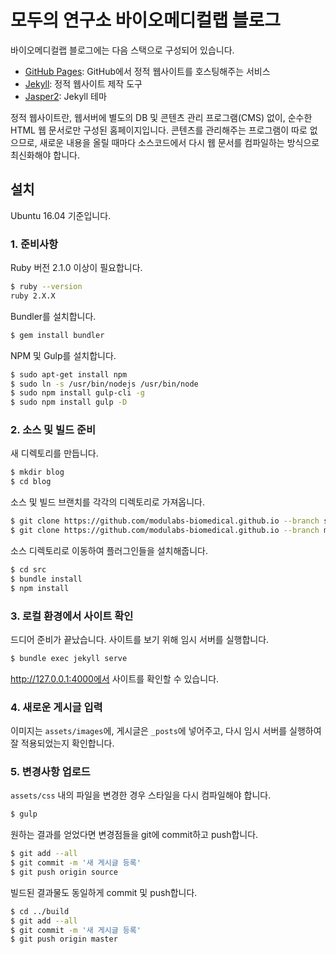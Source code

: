 # 모두의 연구소 바이오메디컬랩 블로그

바이오메디컬랩 블로그에는 다음 스택으로 구성되어 있습니다.

- [GitHub Pages](https://pages.github.com/): GitHub에서 정적 웹사이트를
    호스팅해주는 서비스
- [Jekyll](https://jekyllrb.com/): 정적 웹사이트 제작 도구
- [Jasper2](https://github.com/jekyller/jasper2): Jekyll 테마

정적 웹사이트란, 웹서버에 별도의 DB 및 콘텐츠 관리 프로그램(CMS) 없이,
순수한 HTML 웹 문서로만 구성된 홈페이지입니다. 콘텐츠를 관리해주는 프로그램이
따로 없으므로, 새로운 내용을 올릴 때마다 소스코드에서 다시 웹 문서를 컴파일하는
방식으로 최신화해야 합니다.

## 설치

Ubuntu 16.04 기준입니다.

### 1. 준비사항

Ruby 버전 2.1.0 이상이 필요합니다.

~~~bash
$ ruby --version
ruby 2.X.X
~~~

Bundler를 설치합니다.

~~~bash
$ gem install bundler
~~~

NPM 및 Gulp를 설치합니다.

~~~bash
$ sudo apt-get install npm
$ sudo ln -s /usr/bin/nodejs /usr/bin/node
$ sudo npm install gulp-cli -g
$ sudo npm install gulp -D
~~~

### 2. 소스 및 빌드 준비

새 디렉토리를 만듭니다.

~~~bash
$ mkdir blog
$ cd blog
~~~

소스 및 빌드 브랜치를 각각의 디렉토리로 가져옵니다.

~~~bash
$ git clone https://github.com/modulabs-biomedical.github.io --branch source src
$ git clone https://github.com/modulabs-biomedical.github.io --branch master build
~~~

소스 디렉토리로 이동하여 플러그인들을 설치해줍니다.

~~~bash
$ cd src
$ bundle install
$ npm install
~~~

### 3. 로컬 환경에서 사이트 확인

드디어 준비가 끝났습니다. 사이트를 보기 위해 임시 서버를 실행합니다.

~~~bash
$ bundle exec jekyll serve
~~~

http://127.0.0.1:4000에서 사이트를 확인할 수 있습니다.

### 4. 새로운 게시글 입력

이미지는 `assets/images`에, 게시글은 `_posts`에 넣어주고, 다시 임시 서버를
실행하여 잘 적용되었는지 확인합니다.

### 5. 변경사항 업로드

`assets/css` 내의 파일을 변경한 경우 스타일을 다시 컴파일해야 합니다.

~~~bash
$ gulp
~~~

원하는 결과를 얻었다면 변경점들을 git에 commit하고 push합니다.

~~~bash
$ git add --all
$ git commit -m '새 게시글 등록'
$ git push origin source
~~~

빌드된 결과물도 동일하게 commit 및 push합니다.

~~~bash
$ cd ../build
$ git add --all
$ git commit -m '새 게시글 등록'
$ git push origin master
~~~

